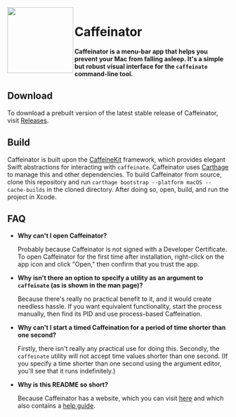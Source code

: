 <img src="https://github.com/aaplmath/Caffeinator/raw/master/Caffeinator/Assets.xcassets/AppIcon.appiconset/icon_512%402x.png" height="150" align="left">

# Caffeinator

**Caffeinator is a menu-bar app that helps you prevent your Mac from falling asleep. It's a simple but robust visual interface for the `caffeinate` command-line tool.**

## Download

To download a prebuilt version of the latest stable release of Caffeinator, visit [Releases](https://www.github.com/aaplmath/Caffeinator/releases).

## Build

Caffeinator is built upon the [CaffeineKit](https://github.com/aaplmath/CaffeineKit) framework, which provides elegant Swift abstractions for interacting with `caffeinate`. Caffeinator uses [Carthage](https://github.com/Carthage/Carthage) to manage this and other dependencies. To build Caffeinator from source, clone this repository and run `carthage bootstrap --platform macOS --cache-builds` in the cloned directory. After doing so, open, build, and run the project in Xcode.

## FAQ

* **Why can't I open Caffeinator?**

  Probably because Caffeinator is not signed with a Developer Certificate. To open Caffeinator for the first time after installation, right-click on the app icon and click "Open," then confirm that you trust the app.

* **Why isn't there an option to specify a utility as an argument to `caffeinate` (as is shown in the man page)?**

  Because there's really no practical benefit to it, and it would create needless hassle. If you want equivalent functionality, start the process manually, then find its PID and use process-based Caffeination.

* **Why can't I start a timed Caffeination for a period of time shorter than one second?**

  Firstly, there isn't really any practical use for doing this. Secondly, the `caffeinate` utility will not accept time values shorter than one second. (If you specify a time shorter than one second using the argument editor, you'll see that it runs indefinitely.)

* **Why is this README so short?**

  Because Caffeinator has a website, which you can visit [here](https://aaplmath.github.io/Caffeinator) and which also contains a [help guide](https://aaplmath.github.io/Caffeinator/help.html).
